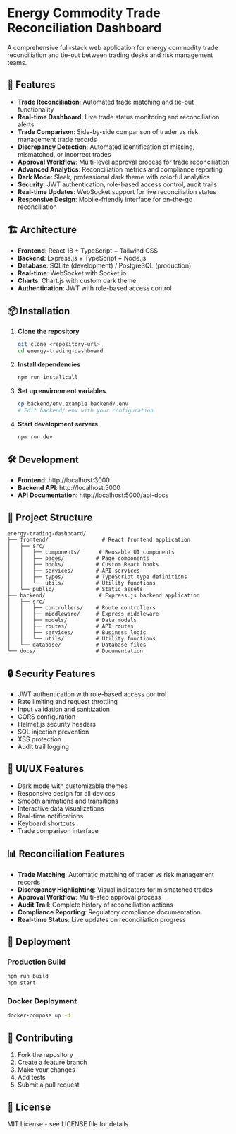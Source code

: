 # Energy Commodity Trade Reconciliation Dashboard

A comprehensive full-stack web application for energy commodity trade reconciliation and tie-out between trading desks and risk management teams.

## 🚀 Features

- **Trade Reconciliation**: Automated trade matching and tie-out functionality
- **Real-time Dashboard**: Live trade status monitoring and reconciliation alerts
- **Trade Comparison**: Side-by-side comparison of trader vs risk management trade records
- **Discrepancy Detection**: Automated identification of missing, mismatched, or incorrect trades
- **Approval Workflow**: Multi-level approval process for trade reconciliation
- **Advanced Analytics**: Reconciliation metrics and compliance reporting
- **Dark Mode**: Sleek, professional dark theme with colorful analytics
- **Security**: JWT authentication, role-based access control, audit trails
- **Real-time Updates**: WebSocket support for live reconciliation status
- **Responsive Design**: Mobile-friendly interface for on-the-go reconciliation

## 🏗️ Architecture

- **Frontend**: React 18 + TypeScript + Tailwind CSS
- **Backend**: Express.js + TypeScript + Node.js
- **Database**: SQLite (development) / PostgreSQL (production)
- **Real-time**: WebSocket with Socket.io
- **Charts**: Chart.js with custom dark theme
- **Authentication**: JWT with role-based access control

## 📦 Installation

1. **Clone the repository**
   ```bash
   git clone <repository-url>
   cd energy-trading-dashboard
   ```

2. **Install dependencies**
   ```bash
   npm run install:all
   ```

3. **Set up environment variables**
   ```bash
   cp backend/env.example backend/.env
   # Edit backend/.env with your configuration
   ```

4. **Start development servers**
   ```bash
   npm run dev
   ```

## 🛠️ Development

- **Frontend**: http://localhost:3000
- **Backend API**: http://localhost:5000
- **API Documentation**: http://localhost:5000/api-docs

## 📁 Project Structure

```
energy-trading-dashboard/
├── frontend/                 # React frontend application
│   ├── src/
│   │   ├── components/      # Reusable UI components
│   │   ├── pages/          # Page components
│   │   ├── hooks/          # Custom React hooks
│   │   ├── services/       # API services
│   │   ├── types/          # TypeScript type definitions
│   │   └── utils/          # Utility functions
│   └── public/             # Static assets
├── backend/                 # Express.js backend application
│   ├── src/
│   │   ├── controllers/    # Route controllers
│   │   ├── middleware/     # Express middleware
│   │   ├── models/         # Data models
│   │   ├── routes/         # API routes
│   │   ├── services/       # Business logic
│   │   └── utils/          # Utility functions
│   └── database/           # Database files
└── docs/                   # Documentation
```

## 🔒 Security Features

- JWT authentication with role-based access control
- Rate limiting and request throttling
- Input validation and sanitization
- CORS configuration
- Helmet.js security headers
- SQL injection prevention
- XSS protection
- Audit trail logging

## 🎨 UI/UX Features

- Dark mode with customizable themes
- Responsive design for all devices
- Smooth animations and transitions
- Interactive data visualizations
- Real-time notifications
- Keyboard shortcuts
- Trade comparison interface

## 📊 Reconciliation Features

- **Trade Matching**: Automatic matching of trader vs risk management records
- **Discrepancy Highlighting**: Visual indicators for mismatched trades
- **Approval Workflow**: Multi-step approval process
- **Audit Trail**: Complete history of reconciliation actions
- **Compliance Reporting**: Regulatory compliance documentation
- **Real-time Status**: Live updates on reconciliation progress

## 🚀 Deployment

### Production Build
```bash
npm run build
npm start
```

### Docker Deployment
```bash
docker-compose up -d
```

## 🤝 Contributing

1. Fork the repository
2. Create a feature branch
3. Make your changes
4. Add tests
5. Submit a pull request

## 📄 License

MIT License - see LICENSE file for details 